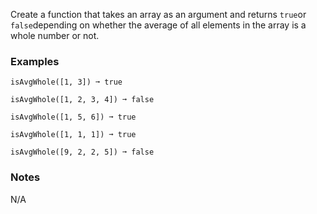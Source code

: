 Create a function that takes an array as an argument and returns `true`or `false`depending on whether the average of all elements in the array is a whole number or not.


### Examples ###
    isAvgWhole([1, 3]) ➞ true

    isAvgWhole([1, 2, 3, 4]) ➞ false

    isAvgWhole([1, 5, 6]) ➞ true

    isAvgWhole([1, 1, 1]) ➞ true

    isAvgWhole([9, 2, 2, 5]) ➞ false


### Notes ###
N/A